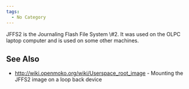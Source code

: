 ```yaml
---
tags:
  - No Category
---
```

JFFS2 is the Journaling Flash File System \\#2. It was used on the OLPC
laptop computer and is used on some other machines.

## See Also

- <http://wiki.openmoko.org/wiki/Userspace_root_image> - Mounting the
  JFFS2 image on a loop back device